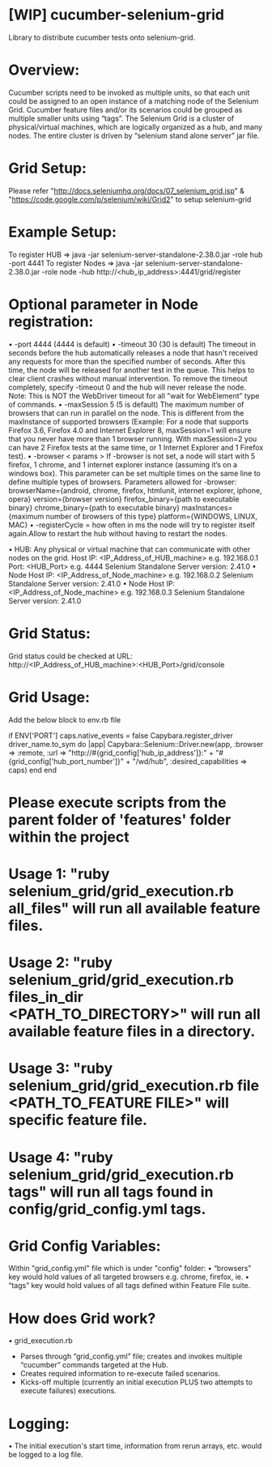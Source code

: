 [WIP]
cucumber-selenium-grid
======================
Library to distribute cucumber tests onto selenium-grid.

Overview:
=========
Cucumber scripts need to be invoked as multiple units, so that each unit could be assigned to an open instance of a matching node of the Selenium Grid.
Cucumber feature files and/or its scenarios could be grouped as multiple smaller units using “tags”.
The Selenium Grid is a cluster of physical/virtual machines, which are logically organized as a hub, and many nodes.
The entire cluster is driven by “selenium stand alone server” jar file.

Grid Setup:
===========
Please refer "http://docs.seleniumhq.org/docs/07_selenium_grid.jsp" & "https://code.google.com/p/selenium/wiki/Grid2" to setup selenium-grid

Example Setup:
==============
To register HUB   => java -jar selenium-server-standalone-2.38.0.jar -role hub -port 4441
To register Nodes => java -jar selenium-server-standalone-2.38.0.jar -role node  -hub http://<hub_ip_address>:4441/grid/register

Optional parameter in Node registration:
=======================================
• -port 4444 (4444 is default)
• -timeout 30 (30 is default) The timeout in seconds before the hub automatically releases a node that hasn't received any requests for more than the specified number of seconds. After this time, the node will be released for another test in the queue. This helps to clear client crashes without manual intervention. To remove the timeout completely, specify -timeout 0 and the hub will never release the node.
Note: This is NOT the WebDriver timeout for all ”wait for WebElement” type of commands.
• -maxSession 5	(5 is default) The maximum number of browsers that can run in parallel on the node. This is different from the maxInstance of supported browsers (Example: For a node that supports Firefox 3.6, Firefox 4.0  and Internet Explorer 8, maxSession=1 will ensure that you never have more than 1 browser running. With maxSession=2 you can have 2 Firefox tests at the same time, or 1 Internet Explorer and 1 Firefox test).
• -browser < params >	If -browser is not set, a node will start with 5 firefox, 1 chrome, and 1 internet explorer instance (assuming it’s on a windows box). This parameter can be set multiple times on the same line to define multiple types of browsers.
Parameters allowed for -browser: browserName={android, chrome, firefox, htmlunit, internet explorer, iphone, opera} version={browser version} firefox_binary={path to executable binary} chrome_binary={path to executable binary} maxInstances={maximum number of browsers of this type} platform={WINDOWS, LINUX, MAC}
• -registerCycle = how often in ms the node will try to register itself again.Allow to restart the hub without having to restart the nodes.

• HUB: Any physical or virtual machine that can communicate with other nodes on the grid.
  Host IP: <IP_Address_of_HUB_machine> e.g. 192.168.0.1
  Port: <HUB_Port> e.g. 4444
  Selenium Standalone Server version: 2.41.0
• Node
  Host IP: <IP_Address_of_Node_machine> e.g. 192.168.0.2
  Selenium Standalone Server version: 2.41.0
• Node
  Host IP: <IP_Address_of_Node_machine> e.g. 192.168.0.3
  Selenium Standalone Server version: 2.41.0

Grid Status:
============
Grid status could be checked at URL: http://<IP_Address_of_HUB_machine>:<HUB_Port>/grid/console

Grid Usage:
===========
Add the below block to env.rb file

if ENV['PORT']
  caps.native_events = false
  Capybara.register_driver driver_name.to_sym do |app|
    Capybara::Selenium::Driver.new(app,
    :browser => :remote,
    :url => "http://#{grid_config['hub_ip_address']}:" + "#{grid_config['hub_port_number']}" + "/wd/hub",
    :desired_capabilities => caps)
  end
end


Please execute scripts from the parent folder of 'features' folder within the project
=====================================================================================
Usage 1: "ruby selenium_grid/grid_execution.rb all_files" will run all available feature files.
========
Usage 2: "ruby selenium_grid/grid_execution.rb files_in_dir <PATH_TO_DIRECTORY>\" will run all available feature files in a directory.
========
Usage 3: "ruby selenium_grid/grid_execution.rb file <PATH_TO_FEATURE FILE>\" will specific feature file.
========
Usage 4: "ruby selenium_grid/grid_execution.rb tags\" will run all tags found in config/grid_config.yml tags.
========

Grid Config Variables:
======================
Within "grid_config.yml" file which is under "config" folder:
• “browsers” key would hold values of all targeted browsers e.g. chrome, firefox, ie.
• “tags” key would hold values of all tags defined within Feature File suite.

How does Grid work?
===================
• grid_execution.rb
  * Parses through “grid_config.yml” file; creates and invokes multiple “cucumber” commands targeted at the Hub.
  * Creates required information to re-execute failed scenarios.
  * Kicks-off multiple (currently an initial execution PLUS two attempts to execute failures) executions.

Logging:
========
• The initial execution's start time, information from rerun arrays, etc. would be logged to a log file.